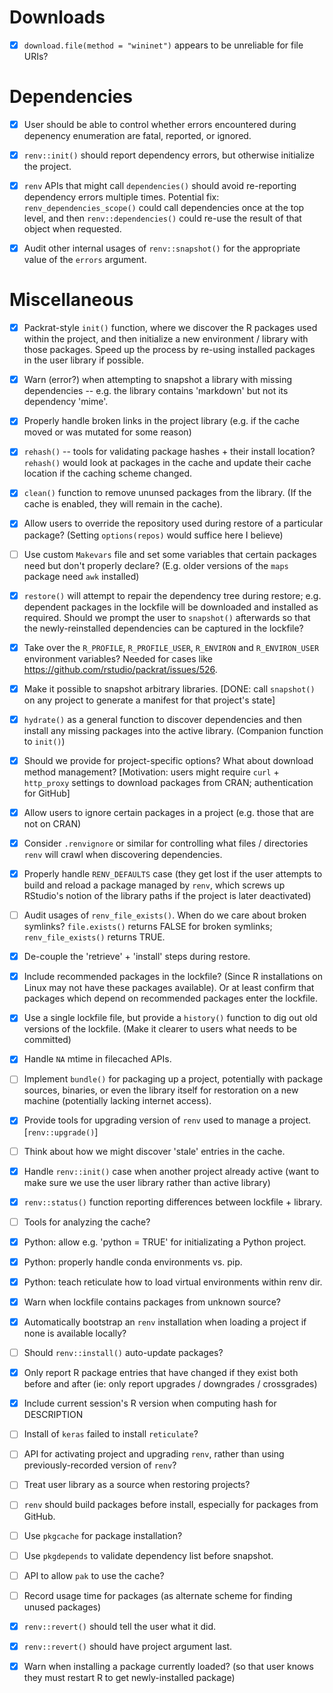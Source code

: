 
# Downloads

- [x] `download.file(method = "wininet")` appears to be unreliable for file URIs?


# Dependencies

- [x] User should be able to control whether errors encountered during depenency
      enumeration are fatal, reported, or ignored.

- [x] `renv::init()` should report dependency errors, but otherwise initialize
      the project.

- [x] `renv` APIs that might call `dependencies()` should avoid re-reporting
      dependency errors multiple times. Potential fix: `renv_dependencies_scope()`
      could call dependencies once at the top level, and then `renv::dependencies()`
      could re-use the result of that object when requested.

- [x] Audit other internal usages of `renv::snapshot()` for the appropriate value
      of the `errors` argument.


# Miscellaneous

- [x] Packrat-style `init()` function, where we discover the R packages used within
      the project, and then initialize a new environment / library with those
      packages. Speed up the process by re-using installed packages in the user
      library if possible.
      
- [x] Warn (error?) when attempting to snapshot a library with missing
      dependencies -- e.g. the library contains 'markdown' but not its
      dependency 'mime'.
      
- [x] Properly handle broken links in the project library (e.g. if the cache
      moved or was mutated for some reason)
  
- [x] `rehash()` -- tools for validating package hashes + their install location?
      `rehash()` would look at packages in the cache and update their cache
      location if the caching scheme changed.
  
- [x] `clean()` function to remove ununsed packages from the library. (If the
      cache is enabled, they will remain in the cache).
  
- [x] Allow users to override the repository used during restore of a
      particular package? (Setting `options(repos)` would suffice here I believe)

- [ ] Use custom `Makevars` file and set some variables that certain packages
      need but don't properly declare? (E.g. older versions of the `maps` package
      need `awk` installed)
      
- [x] `restore()` will attempt to repair the dependency tree during restore;
      e.g. dependent packages in the lockfile will be downloaded and installed
      as required. Should we prompt the user to `snapshot()` afterwards so that
      the newly-reinstalled dependencies can be captured in the lockfile?
      
- [x] Take over the `R_PROFILE`, `R_PROFILE_USER`, `R_ENVIRON` and
      `R_ENVIRON_USER` environment variables? Needed for cases like
      https://github.com/rstudio/packrat/issues/526.

- [x] Make it possible to snapshot arbitrary libraries. [DONE: call `snapshot()`
      on any project to generate a manifest for that project's state]

- [x] `hydrate()` as a general function to discover dependencies and then
      install any missing packages into the active library. (Companion function
      to `init()`)

- [x] Should we provide for project-specific options? What about download method
      management? [Motivation: users might require `curl` + `http_proxy` settings
      to download packages from CRAN; authentication for GitHub]

- [x] Allow users to ignore certain packages in a project (e.g. those that are
      not on CRAN)
      
- [x] Consider `.renvignore` or similar for controlling what files / directories
      `renv` will crawl when discovering dependencies.

- [x] Properly handle `RENV_DEFAULTS` case (they get lost if the user attempts
      to build and reload a package managed by `renv`, which screws up RStudio's
      notion of the library paths if the project is later deactivated)

- [ ] Audit usages of `renv_file_exists()`. When do we care about broken symlinks?
      `file.exists()` returns FALSE for broken symlinks; `renv_file_exists()`
      returns TRUE.

- [x] De-couple the 'retrieve' + 'install' steps during restore.

- [x] Include recommended packages in the lockfile? (Since R installations on
      Linux may not have these packages available). Or at least confirm that
      packages which depend on recommended packages enter the lockfile.

- [x] Use a single lockfile file, but provide a `history()` function to dig out
      old versions of the lockfile. (Make it clearer to users what needs to be
      committed)

- [x] Handle `NA` mtime in filecached APIs.

- [ ] Implement `bundle()` for packaging up a project, potentially with package
      sources, binaries, or even the library itself for restoration on a new
      machine (potentially lacking internet access).

- [x] Provide tools for upgrading version of `renv` used to manage a project.
      [`renv::upgrade()`]

- [ ] Think about how we might discover 'stale' entries in the cache.

- [x] Handle `renv::init()` case when another project already active (want
      to make sure we use the user library rather than active library)

- [x] `renv::status()` function reporting differences between lockfile + library.

- [ ] Tools for analyzing the cache?

- [x] Python: allow e.g. 'python = TRUE' for initializating a Python project.

- [x] Python: properly handle conda environments vs. pip.

- [x] Python: teach reticulate how to load virtual environments within renv dir.

- [x] Warn when lockfile contains packages from unknown source?

- [x] Automatically bootstrap an `renv` installation when loading a project
      if none is available locally?

- [ ] Should `renv::install()` auto-update packages?

- [x] Only report R package entries that have changed if they exist both before
      and after (ie: only report upgrades / downgrades / crossgrades)

- [x] Include current session's R version when computing hash for DESCRIPTION

- [ ] Install of `keras` failed to install `reticulate`?

- [ ] API for activating project and upgrading `renv`, rather than using
      previously-recorded version of `renv`?

- [ ] Treat user library as a source when restoring projects?

- [ ] `renv` should build packages before install, especially for packages from GitHub.

- [ ] Use `pkgcache` for package installation?

- [ ] Use `pkgdepends` to validate dependency list before snapshot.

- [ ] API to allow `pak` to use the cache?

- [ ] Record usage time for packages (as alternate scheme for finding unused packages)

- [x] `renv::revert()` should tell the user what it did.

- [x] `renv::revert()` should have project argument last.

- [x] Warn when installing a package currently loaded? (so that user
      knows they must restart R to get newly-installed package)
